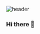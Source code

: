 ![header](https://capsule-render.vercel.app/api?type=waving&color=timeGradient&height=200&section=header&text=Welcome%20it's%20Yejin's%20Github&fontSize=60)
### Hi there 👋
<!--
**Yejin-Ha/Yejin-Ha** is a ✨ _special_ ✨ repository because its `README.md` (this file) appears on your GitHub profile.

Here are some ideas to get you started:

- 🔭 I’m currently working on ...
- 🌱 I’m currently learning ...
- 👯 I’m looking to collaborate on ...
- 🤔 I’m looking for help with ...
- 💬 Ask me about ...
- 📫 How to reach me: ...
- 😄 Pronouns: ...
- ⚡ Fun fact: ...
-->
